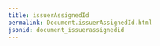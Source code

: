 ```yaml
---
title: issuerAssignedId
permalink: Document.issuerAssignedId.html
jsonid: document_issuerassignedid
---
```

